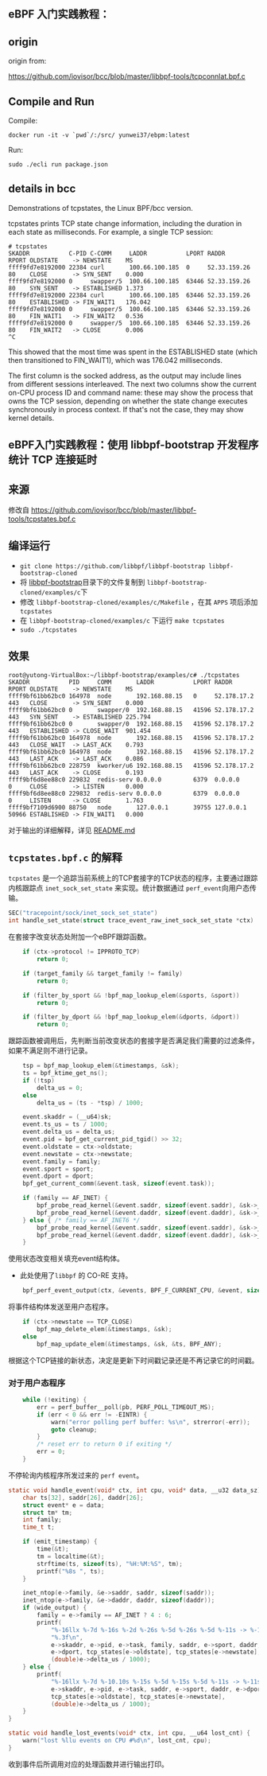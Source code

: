 ## eBPF 入门实践教程：

## origin

origin from:

https://github.com/iovisor/bcc/blob/master/libbpf-tools/tcpconnlat.bpf.c

## Compile and Run

Compile:

```shell
docker run -it -v `pwd`/:/src/ yunwei37/ebpm:latest
```
Run:

```shell
sudo ./ecli run package.json
```

## details in bcc

Demonstrations of tcpstates, the Linux BPF/bcc version.


tcpstates prints TCP state change information, including the duration in each
state as milliseconds. For example, a single TCP session:
```console
# tcpstates
SKADDR           C-PID C-COMM     LADDR           LPORT RADDR           RPORT OLDSTATE    -> NEWSTATE    MS
ffff9fd7e8192000 22384 curl       100.66.100.185  0     52.33.159.26    80    CLOSE       -> SYN_SENT    0.000
ffff9fd7e8192000 0     swapper/5  100.66.100.185  63446 52.33.159.26    80    SYN_SENT    -> ESTABLISHED 1.373
ffff9fd7e8192000 22384 curl       100.66.100.185  63446 52.33.159.26    80    ESTABLISHED -> FIN_WAIT1   176.042
ffff9fd7e8192000 0     swapper/5  100.66.100.185  63446 52.33.159.26    80    FIN_WAIT1   -> FIN_WAIT2   0.536
ffff9fd7e8192000 0     swapper/5  100.66.100.185  63446 52.33.159.26    80    FIN_WAIT2   -> CLOSE       0.006
^C
```
This showed that the most time was spent in the ESTABLISHED state (which then
transitioned to FIN_WAIT1), which was 176.042 milliseconds.

The first column is the socked address, as the output may include lines from
different sessions interleaved. The next two columns show the current on-CPU
process ID and command name: these may show the process that owns the TCP
session, depending on whether the state change executes synchronously in
process context. If that's not the case, they may show kernel details.

## eBPF入门实践教程：使用 libbpf-bootstrap 开发程序统计 TCP 连接延时

## 来源

修改自 https://github.com/iovisor/bcc/blob/master/libbpf-tools/tcpstates.bpf.c

## 编译运行

- ```git clone https://github.com/libbpf/libbpf-bootstrap libbpf-bootstrap-cloned```
- 将 [libbpf-bootstrap](libbpf-bootstrap)目录下的文件复制到 ```libbpf-bootstrap-cloned/examples/c```下
- 修改 ```libbpf-bootstrap-cloned/examples/c/Makefile``` ，在其 ```APPS``` 项后添加 ```tcpstates```
- 在 ```libbpf-bootstrap-cloned/examples/c``` 下运行 ```make tcpstates```
- ```sudo ./tcpstates```

## 效果
```
root@yutong-VirtualBox:~/libbpf-bootstrap/examples/c# ./tcpstates 
SKADDR           PID     COMM       LADDR           LPORT RADDR           RPORT OLDSTATE    -> NEWSTATE    MS
ffff9bf61bb62bc0 164978  node       192.168.88.15   0     52.178.17.2     443   CLOSE       -> SYN_SENT    0.000
ffff9bf61bb62bc0 0       swapper/0  192.168.88.15   41596 52.178.17.2     443   SYN_SENT    -> ESTABLISHED 225.794
ffff9bf61bb62bc0 0       swapper/0  192.168.88.15   41596 52.178.17.2     443   ESTABLISHED -> CLOSE_WAIT  901.454
ffff9bf61bb62bc0 164978  node       192.168.88.15   41596 52.178.17.2     443   CLOSE_WAIT  -> LAST_ACK    0.793
ffff9bf61bb62bc0 164978  node       192.168.88.15   41596 52.178.17.2     443   LAST_ACK    -> LAST_ACK    0.086
ffff9bf61bb62bc0 228759  kworker/u6 192.168.88.15   41596 52.178.17.2     443   LAST_ACK    -> CLOSE       0.193
ffff9bf6d8ee88c0 229832  redis-serv 0.0.0.0         6379  0.0.0.0         0     CLOSE       -> LISTEN      0.000
ffff9bf6d8ee88c0 229832  redis-serv 0.0.0.0         6379  0.0.0.0         0     LISTEN      -> CLOSE       1.763
ffff9bf7109d6900 88750   node       127.0.0.1       39755 127.0.0.1       50966 ESTABLISHED -> FIN_WAIT1   0.000
```

对于输出的详细解释，详见 [README.md](README.md)

## ```tcpstates.bpf.c``` 的解释

```tcpstates``` 是一个追踪当前系统上的TCP套接字的TCP状态的程序，主要通过跟踪内核跟踪点 ```inet_sock_set_state``` 来实现。统计数据通过 ```perf_event```向用户态传输。

```c
SEC("tracepoint/sock/inet_sock_set_state")
int handle_set_state(struct trace_event_raw_inet_sock_set_state *ctx)
```

在套接字改变状态处附加一个eBPF跟踪函数。



```c
	if (ctx->protocol != IPPROTO_TCP)
		return 0;

	if (target_family && target_family != family)
		return 0;

	if (filter_by_sport && !bpf_map_lookup_elem(&sports, &sport))
		return 0;

	if (filter_by_dport && !bpf_map_lookup_elem(&dports, &dport))
		return 0;
```

跟踪函数被调用后，先判断当前改变状态的套接字是否满足我们需要的过滤条件，如果不满足则不进行记录。



```c
	tsp = bpf_map_lookup_elem(&timestamps, &sk);
	ts = bpf_ktime_get_ns();
	if (!tsp)
		delta_us = 0;
	else
		delta_us = (ts - *tsp) / 1000;

	event.skaddr = (__u64)sk;
	event.ts_us = ts / 1000;
	event.delta_us = delta_us;
	event.pid = bpf_get_current_pid_tgid() >> 32;
	event.oldstate = ctx->oldstate;
	event.newstate = ctx->newstate;
	event.family = family;
	event.sport = sport;
	event.dport = dport;
	bpf_get_current_comm(&event.task, sizeof(event.task));

	if (family == AF_INET) {
		bpf_probe_read_kernel(&event.saddr, sizeof(event.saddr), &sk->__sk_common.skc_rcv_saddr);
		bpf_probe_read_kernel(&event.daddr, sizeof(event.daddr), &sk->__sk_common.skc_daddr);
	} else { /* family == AF_INET6 */
		bpf_probe_read_kernel(&event.saddr, sizeof(event.saddr), &sk->__sk_common.skc_v6_rcv_saddr.in6_u.u6_addr32);
		bpf_probe_read_kernel(&event.daddr, sizeof(event.daddr), &sk->__sk_common.skc_v6_daddr.in6_u.u6_addr32);
	}
```

使用状态改变相关填充event结构体。

- 此处使用了```libbpf``` 的 CO-RE 支持。



```c
	bpf_perf_event_output(ctx, &events, BPF_F_CURRENT_CPU, &event, sizeof(event));
```

将事件结构体发送至用户态程序。



```c
	if (ctx->newstate == TCP_CLOSE)
		bpf_map_delete_elem(&timestamps, &sk);
	else
		bpf_map_update_elem(&timestamps, &sk, &ts, BPF_ANY);
```

根据这个TCP链接的新状态，决定是更新下时间戳记录还是不再记录它的时间戳。

### 对于用户态程序

```c
    while (!exiting) {
        err = perf_buffer__poll(pb, PERF_POLL_TIMEOUT_MS);
        if (err < 0 && err != -EINTR) {
            warn("error polling perf buffer: %s\n", strerror(-err));
            goto cleanup;
        }
        /* reset err to return 0 if exiting */
        err = 0;
    }
```

不停轮询内核程序所发过来的 ```perf event```。

```c
static void handle_event(void* ctx, int cpu, void* data, __u32 data_sz) {
    char ts[32], saddr[26], daddr[26];
    struct event* e = data;
    struct tm* tm;
    int family;
    time_t t;

    if (emit_timestamp) {
        time(&t);
        tm = localtime(&t);
        strftime(ts, sizeof(ts), "%H:%M:%S", tm);
        printf("%8s ", ts);
    }

    inet_ntop(e->family, &e->saddr, saddr, sizeof(saddr));
    inet_ntop(e->family, &e->daddr, daddr, sizeof(daddr));
    if (wide_output) {
        family = e->family == AF_INET ? 4 : 6;
        printf(
            "%-16llx %-7d %-16s %-2d %-26s %-5d %-26s %-5d %-11s -> %-11s "
            "%.3f\n",
            e->skaddr, e->pid, e->task, family, saddr, e->sport, daddr,
            e->dport, tcp_states[e->oldstate], tcp_states[e->newstate],
            (double)e->delta_us / 1000);
    } else {
        printf(
            "%-16llx %-7d %-10.10s %-15s %-5d %-15s %-5d %-11s -> %-11s %.3f\n",
            e->skaddr, e->pid, e->task, saddr, e->sport, daddr, e->dport,
            tcp_states[e->oldstate], tcp_states[e->newstate],
            (double)e->delta_us / 1000);
    }
}

static void handle_lost_events(void* ctx, int cpu, __u64 lost_cnt) {
    warn("lost %llu events on CPU #%d\n", lost_cnt, cpu);
}
```

收到事件后所调用对应的处理函数并进行输出打印。